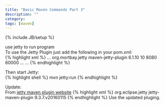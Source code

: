 ```yaml
---
title: "Basic Maven Commands Part 3"
description: ""
category: 
tags: [maven]
---
```

{% include JB/setup %}

use jetty to run program  
To use the Jetty Plugin just add the following in your pom.xml:  
{% highlight xml %}
<project>
  ...
  <build>
    <plugins>
      <plugin>
        <groupId>org.mortbay.jetty</groupId>
        <artifactId>maven-jetty-plugin</artifactId>
        <version>6.1.10</version>
        <configuration>
          <scanIntervalSeconds>10</scanIntervalSeconds>
          <connectors>
            <connector implementation="org.mortbay.jetty.nio.SelectChannelConnector">
              <port>8080</port>
              <maxIdleTime>60000</maxIdleTime>
            </connector>
          </connectors>
        </configuration>
      </plugin>
      ...
    </plugins>
  </build>
  ...
</project>
{% endhighlight %}

Then start Jetty:  
{% highlight shell %}
  mvn jetty:run
{% endhighlight %}

Update:  
From [jetty maven plugin website](http://www.eclipse.org/jetty/documentation/current/jetty-maven-plugin.html)
{% highlight xml %}
<plugin>
  <groupId>org.eclipse.jetty</groupId>
  <artifactId>jetty-maven-plugin</artifactId>
  <version>9.3.7.v20160115</version>
</plugin>
{% endhighlight %}
Use the updated pluging.  

